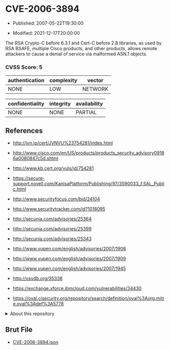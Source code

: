 # CVE-2006-3894

- Published: 2007-05-22T19:30:00

- Modified: 2021-12-17T20:00:00

The RSA Crypto-C before 6.3.1 and Cert-C before 2.8 libraries, as used by RSA BSAFE, multiple Cisco products, and other products, allows remote attackers to cause a denial of service via malformed ASN.1 objects.

### CVSS Score: **5**

| authentication | complexity | vector |
| --- | --- | --- |
| NONE | LOW | NETWORK |

| confidentiality | integrity | availability |
| --- | --- | --- |
| NONE | NONE | PARTIAL |

## References

* http://jvn.jp/cert/JVNVU%23754281/index.html

* http://www.cisco.com/en/US/products/products_security_advisory09186a0080847c5d.shtml

* http://www.kb.cert.org/vuls/id/754281

* https://secure-support.novell.com/KanisaPlatform/Publishing/97/3590033_f.SAL_Public.html

* http://www.securityfocus.com/bid/24104

* http://www.securitytracker.com/id?1018095

* http://secunia.com/advisories/25364

* http://secunia.com/advisories/25399

* http://secunia.com/advisories/25343

* http://www.vupen.com/english/advisories/2007/1908

* http://www.vupen.com/english/advisories/2007/1909

* http://www.vupen.com/english/advisories/2007/1945

* http://osvdb.org/35338

* https://exchange.xforce.ibmcloud.com/vulnerabilities/34430

* https://oval.cisecurity.org/repository/search/definition/oval%3Aorg.mitre.oval%3Adef%3A5778

<details>
<summary>About this repository</summary> 

  This repository is part of the project [Live Hack CVE](https://github.com/Live-Hack-CVE). Main website can be found [www.live-hack.org](https://www.live-hack.org) 
  
  Made by [Sn0wAlice](https://github.com/Sn0wAlice) for the people that care about security and need to have a feed of the latest CVEs. Hope you enjoy it, don't forget to star the repo and follow me on [Twitter](https://twitter.com/Sn0wAlice) and [Github](https://github.com/Sn0wAlice). And that is my [personnal website](https://www.alice-snow.me/)

  - [Home Page](https://github.com/Live-Hack-CVE)
  - [Framework](https://github.com/Live-Hack-CVE/cve-framework)
  - [CVE database](https://github.com/Live-Hack-CVE/full_database)
  - [Changelog](https://github.com/Live-Hack-CVE/Changelog)
</details>

## Brut File

* [CVE-2006-3894.json](https://raw.githubusercontent.com/Live-Hack-CVE/full_database/main/cves/2006/CVE-2006-3894.json)

